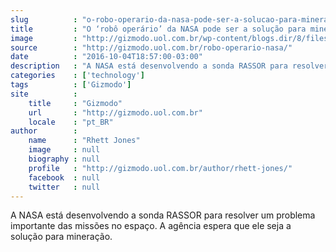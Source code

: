 ```yaml
---
slug          : "o-robo-operario-da-nasa-pode-ser-a-solucao-para-mineracao-em-outros-planetas"
title         : "O ‘robô operário’ da NASA pode ser a solução para mineração em outros planetas"
image         : "http://gizmodo.uol.com.br/wp-content/blogs.dir/8/files/2016/10/rassor-capa-e1475592218868.png"
source        : "http://gizmodo.uol.com.br/robo-operario-nasa/"
date          : "2016-10-04T18:57:00-03:00"
description   : "A NASA está desenvolvendo a sonda RASSOR para resolver um problema importante das missões no espaço. A agência espera que ele seja a solução para mineração."
categories    : ['technology']
tags          : ['Gizmodo']
site          :
    title     : "Gizmodo"
    url       : "http://gizmodo.uol.com.br"
    locale    : "pt_BR"
author        :
    name      : "Rhett Jones"
    image     : null
    biography : null
    profile   : "http://gizmodo.uol.com.br/author/rhett-jones/"
    facebook  : null
    twitter   : null
---
```


A NASA está desenvolvendo a sonda RASSOR para resolver um problema importante das missões no espaço. A agência espera que ele seja a solução para mineração.
